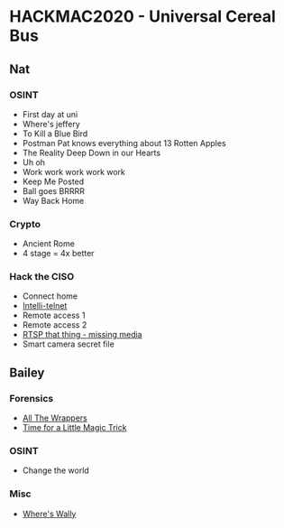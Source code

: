 # HACKMAC2020 - Universal Cereal Bus

## Nat

### OSINT

- First day at uni
- Where's jeffery
- To Kill a Blue Bird
- Postman Pat knows everything about 13 Rotten Apples
- The Reality Deep Down in our Hearts
- Uh oh
- Work work work work work
- Keep Me Posted
- Ball goes BRRRR
- Way Back Home

### Crypto

- Ancient Rome
- 4 stage = 4x better

### Hack the CISO

- Connect home
- [Intelli-telnet](intellitelnet/intellitelnet.md)
- Remote access 1
- Remote access 2
- [RTSP that thing - missing media](rtspthatthing/rtspthatthing.md)
- Smart camera secret file


## Bailey

### Forensics

- [All The Wrappers](allthewrappers/allthewrappers.md)
- [Time for a Little Magic Trick](magictrick/magictrick.md)

### OSINT

- Change the world

### Misc

- [Where's Wally](whereswally/whereswally.md)